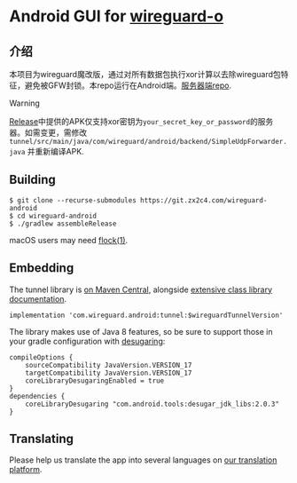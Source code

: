 # Android GUI for [wireguard-o](https://github.com/lry127/wireguard-o)

## 介绍

本项目为wireguard魔改版，通过对所有数据包执行xor计算以去除wireguard包特征，避免被GFW封锁。本repo运行在Android端。[服务器端repo](https://github.com/lry127/wireguard-o).

> [!WARNING]  
> [Release](https://github.com/lry127/wireguard-android-o/releases/tag/v1.0)中提供的APK仅支持xor密钥为`your_secret_key_or_password`的服务器。如需变更，需修改 `tunnel/src/main/java/com/wireguard/android/backend/SimpleUdpForwarder.java` 并重新编译APK.


## Building

```
$ git clone --recurse-submodules https://git.zx2c4.com/wireguard-android
$ cd wireguard-android
$ ./gradlew assembleRelease
```

macOS users may need [flock(1)](https://github.com/discoteq/flock).

## Embedding

The tunnel library is [on Maven Central](https://search.maven.org/artifact/com.wireguard.android/tunnel), alongside [extensive class library documentation](https://javadoc.io/doc/com.wireguard.android/tunnel).

```
implementation 'com.wireguard.android:tunnel:$wireguardTunnelVersion'
```

The library makes use of Java 8 features, so be sure to support those in your gradle configuration with [desugaring](https://developer.android.com/studio/write/java8-support#library-desugaring):

```
compileOptions {
    sourceCompatibility JavaVersion.VERSION_17
    targetCompatibility JavaVersion.VERSION_17
    coreLibraryDesugaringEnabled = true
}
dependencies {
    coreLibraryDesugaring "com.android.tools:desugar_jdk_libs:2.0.3"
}
```

## Translating

Please help us translate the app into several languages on [our translation platform](https://crowdin.com/project/WireGuard).
